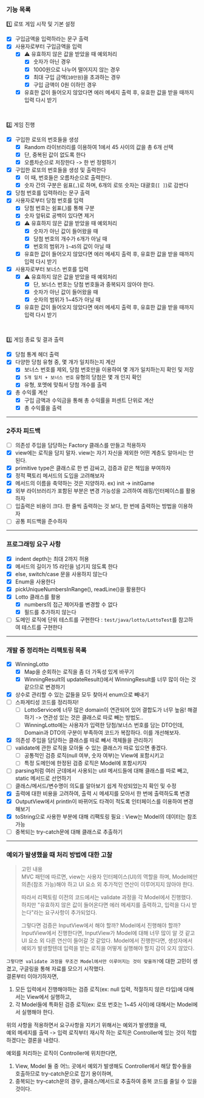 ### 기능 목록

1️⃣ 로또 게임 시작 및 기본 설정

-[x] 구입금액을 입력하라는 문구 출력
-[x] 사용자로부터 구입금액을 입력
    -[x] ⚠️ 유효하지 않은 값을 받았을 때 예외처리
        -[x] 숫자가 아닌 경우
        -[x] 1000원으로 나누어 떨어지지 않는 경우
        -[x] 최대 구입 금액(`10만원`)을 초과하는 경우
        -[x] 구입 금액이 0원 이하인 경우
    -[x] 유효한 값이 들어오지 않았다면 에러 메세지 출력 후, 유효한 값을 받을 때까지 입력 다시 받기

<br>

2️⃣ 게임 진행

-[x] 구입한 로또의 번호들을 생성
    -[x] Random 라이브러리를 이용하여 1에서 45 사이의 값을 총 6개 선택
    -[x] 단, 중복된 값이 없도록 한다
    -[x] 오름차순으로 저장한다 -> 한 번 정렬하기
-[x] 구입한 로또의 번호들을 생성 및 출력한다
    -[x] 이 때, 번호들은 오름차순으로 출력한다.
    -[x] 숫자 간의 구분은 쉼표(`,`)로 하며, 6개의 로또 숫자는 대괄호(`[ ]`)로 감싼다
-[x] 당첨 번호를 입력하라는 문구 출력
-[x] 사용자로부터 당첨 번호를 입력
    -[x] 당첨 번호는 쉼표(,)를 통해 구분
    -[x] 숫자 앞뒤로 공백이 있다면 제거
    -[x] ⚠️ 유효하지 않은 값을 받았을 때 예외처리
        -[x] 숫자가 아닌 값이 들어왔을 때
        -[x] 당첨 번호의 개수가 `6`개가 아닐 때
        -[x] 번호의 범위가 `1~45`의 값이 아닐 때
    -[x] 유효한 값이 들어오지 않았다면 에러 메세지 출력 후, 유효한 값을 받을 때까지 입력 다시 받기
-[x] 사용자로부터 보너스 번호를 입력
    -[x] ⚠️ 유효하지 않은 값을 받았을 때 예외처리
        -[x] 단, 보너스 번호는 당첨 번호들과 중복되지 않아야 한다.
        -[x] 숫자가 아닌 값이 들어왔을 때
        -[x] 숫자의 범위가 1~45가 아닐 때
    -[x] 유효한 값이 들어오지 않았다면 에러 메세지 출력 후, 유효한 값을 받을 때까지 입력 다시 받기

<br>

3️⃣ 게임 종료 및 결과 출력

-[x] 당첨 통계 헤더 출력
-[x] 다양한 당첨 유형 중, 몇 개가 일치하는지 계산
    -[x] 보너스 번호를 제외, 당첨 번호만을 이용하여 몇 개가 일치하는지 확인 및 저장
    -[x] `5개 일치 + 보너스 번호` 유형의 당첨은 몇 개 인지 확인
    -[x] 유형, 포멧에 맞춰서 당첨 개수를 출력
- [x] 총 수익률 계산
    -[x] 구입 금액과 수익금을 통해 총 수익률을 퍼센트 단위로 계산
    -[x] 총 수익률을 출력

---

### 2주차 피드백

-[ ] 의존성 주입을 담당하는 Factory 클래스를 만들고 적용하자
-[x] view에는 로직을 담지 말자. view는 자기 자신을 제외한 어떤 계층도 알아서는 안된다.
-[x] primitive type은 클래스로 한 번 감싸고, 검증과 같은 책임을 부여하자
-[x] 정적 팩토리 메서드의 도입을 고려해보자
-[x] 메서드의 이름을 축약하는 것은 지양하자. ex) init -> initGame
-[x] 외부 라이브러리가 포함된 부분은 변경 가능성을 고려하여 래핑/인터페이스를 활용하자
-[ ] 입출력은 비용이 크다. 한 줄씩 출력하는 것 보다, 한 번에 출력하는 방법을 이용하자
-[ ] 공통 피드백을 준수하자

---

### 프로그래밍 요구 사항

-[x] indent depth는 최대 2까지 허용
-[x] 메서드의 길이가 15 라인을 넘기지 않도록 한다
-[x] else, switch/case 문을 사용하지 않는다
-[x] Enum을 사용한다
-[x] pickUniqueNumbersInRange(), readLine()을 활용한다
-[x] Lotto 클래스를 활용
    -[x] numbers의 접근 제어자를 변경할 수 없다
    -[x] 필드를 추가하지 않는다
-[ ] 도메인 로직에 단위 테스트를 구현한다 : `test/java/lotto/LottoTest`를 참고하여 테스트를 구현한다

---

### 개발 중 정리하는 리팩토링 목록

-[x] WinningLotto
    -[x] Map을 순회하는 로직을 좀 더 가독성 있게 바꾸기
    -[x] WinningResult의 updateResult()에서 WinningResult를 너무 많이 아는 것 같으므로 변경하기
-[x] 상수로 관리할 수 있는 값들을 모두 찾아서 enum으로 빼내기
-[ ] 스파게티성 코드를 정리하자!
    -[ ] LottoService에 너무 많은 domain이 연관되어 있어 결합도가 너무 높음! 해결하기 -> 연관성 있는 것은 클래스로 따로 빼는 방법도..
    -[ ] WinningLotto에는 사용자가 입력한 당첨/보너스 번호를 담는 DTO인데, Domain과 DTO의 구분이 부족하여 코드가 복잡하다. 이를 개선해보자.
- [x] 의존성 주입을 담당하는 클래스를 따로 빼서 객체들을 관리하기
-[ ] validate에 관한 로직을 모아둘 수 있는 클래스가 따로 있으면 좋겠다.
    -[ ] 공통적인 검증 로직(null 여부, 숫자 여부)는 View에 포함시키고
    -[ ] 특정 도메인에 한정된 검증 로직은 Model에 포함시키자
-[ ] parsing처럼 여러 군데에서 사용되는 util 메서드들에 대해 클래스를 따로 빼고, static 메서드로 선언하기
-[ ] 클래스/메서드/변수명이 의도를 알아보기 쉽게 작성되었는지 확인 및 수정
-[x] 출력에 대한 비용을 고려하여, 출력 시 메세지를 모아서 한 번에 출력하도록 변경
-[x] OutputView에서 println이 바뀌어도 타격이 적도록 인터페이스를 이용하여 변경해보기
-[x] toString으로 사용한 부분에 대해 리팩토링 필요 : View는 Model의 데이터는 참조 가능
-[ ] 중복되는 try-catch문에 대해 클래스로 추출하기

---

### 예외가 발생했을 때 처리 방법에 대한 고찰

> 고민 내용  
> MVC 패턴에 따르면, view는 사용자 인터페이스(UI)의 역할을 하며, Model에만 의존(참조 가능)해야 하고 UI 요소 외 추가적인 연산이 이루어지지 않아야 한다.
>
> 따라서 리팩토링 이전의 코드에서는 validate 과정을 각 Model에서 진행했다.   
> 하지만 "유효하지 않은 값이 들어온다면 에러 메세지를 출력하고, 입력을 다시 받는다"라는 요구사항이 추가되었다.
>
> 그렇다면 검증은 InputView에서 해야 할까? Model에서 진행해야 할까?
> InputView에서 진행한다면, InputView가 Model에 대해 너무 많이 알 것 같고 UI 요소 외 다른 연산이 들어갈 것 같았다.
> Model에서 진행한다면, 생성자에서 예외가 발생할텐데 입력을 받는 로직을 어떻게 실행해야 할지 감이 오지 않았다.

`그렇다면 validate 과정을 무조건 Model에서만 이루어지는 것이 맞을까?`에 대한 고민이 생겼고, 구글링을 통해 자료를 모으기 시작했다.  
결론부터 이야기하자면,

1. 모든 입력에서 진행해야하는 검증 로직(ex: null 입력, 적절하지 않은 타입)에 대해서는 View에서 실행하고,
2. 각 Model들에 특화된 검증 로직(ex: 로또 번호는 1~45 사이)에 대해서는 Model에서 실행해야 한다.

위의 사항을 적용하면서 요구사항을 지키기 위해서는 예외가 발생했을 때,  
예외 메세지를 출력 -> 입력 로직부터 재시작 하는 로직은 Controller에 있는 것이 적합하겠다는 결론을 내렸다.

예외를 처리하는 로직이 Controller에 위치한다면,

1) View, Model 둘 중 어느 곳에서 예외가 발생해도 Controller에서 해당 함수들을 호출하므로 try-catch문으로 잡기 용이하며,
2) 중복되는 try-catch문의 경우, 클래스/메서드로 추출하여 중복 코드를 줄일 수 있을 것이다.

